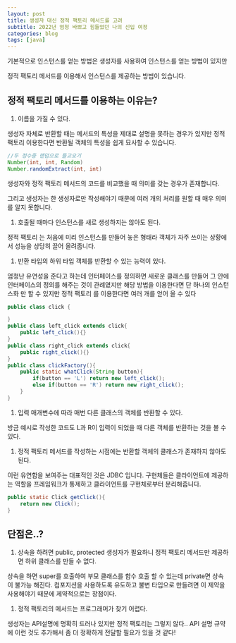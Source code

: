 ```yaml
---
layout: post
title: 생성자 대신 정적 팩토리 메서드를 고려
subtitle: 2022년 엄청 바쁘고 힘들었던 나의 신입 여정 
categories: blog
tags: [java]
---
```


기본적으로 인스턴스를 얻는 방법은 생성자를 사용하여 인스턴스를 얻는 방법이 있지만

정적 팩토리 메서드를 이용해서 인스턴스를 제공하는 방법이 있습니다.

## 정적 팩토리 메서드를 이용하는 이유는?

1. 이름을 가질 수 있다. 

 생성자 자체로 반환할 때는 메서드의 특성을 제대로 설명을 못하는 경우가 있지만 정적 팩토리  이용한다면 반환될 객체의 특성을 쉽게 묘사할 수 있습니다.

```java
//두 정수중 랜덤으로 들고오기
Number(int, int, Random)
Number.randomExtract(int, int) 
```

생성자와 정적 팩토리 메서드의 코드를 비교했을 때 의미를 갖는 경우가 존재합니다.

그리고 생성자는 한 생성자로만 작성해야기 때문에 여러 개의 처리를 원할 때 매우 의미를 알지 못합니다.

1. 호출될 때마다 인스턴스를 새로 생성하지는 않아도 된다. 

 정적 팩토리 는 처음에 미리 인스턴스를 만들어 놓은 형태라 객체가 자주 쓰이는 상황에서 성능을 상당히 끌어 올려줍니다. 

1. 반환 타입의 하위 타입 객체를 반환할 수 있는 능력이 있다.

 엄청난 유연성을 준다고 하는데 인터페이스를 정의하면 새로운 클래스를 만들어 그 안에 인터페이스의 정의를 해주는 것이 관례였지만 해당 방법을 이용한다면 단 하나의 인스턴스화 만 할 수 있지만 정적 팩토리 를 이용한다면 여러 개를 얻어 올 수 있다

```java
public class click {

}
public class left_click extends click{
	public left_click(){}
}
public class right_click extends click{
	public right_click(){}
}
public class clickFactory(){
	public static whatClick(String button){
		if(button == 'L') return new left_click();
		else if(button == 'R') return new right_click();
	}
}
```

1. 입력 매개변수에 따라 매번 다른 클래스의 객체를 반환할 수 있다.

  방금 예시로 작성한 코드도 L과 R이 입력이 되었을 때 다른 객체를 반환하는 것을 볼 수 있다.

1. 정적 팩토리 메서드를 작성하는 시점에는 반환할 객체의 클래스가 존재하지 않아도 된다.

  이런 유연함을 보여주는 대표적인 것은 JDBC 입니다. 구현체들은 클라이언트에 제공하는 역할을 프레임워크가 통제하고 클라이언트를 구현체로부터 분리해줍니다.

```java
public static Click getClick(){
	return new Click();
}
```

## 단점은..?

1. 상속을 하려면 public, protected 생성자가 필요하니 정적 팩토리 메서드만 제공하면 하위 클래스를 만들 수 없다.

 상속을 하면 super를 호출하여 부모 클래스를 함수 호출 할 수 있는데 private면 상속이 불가능 해진다. 컴포지션을 사용하도록 유도하고 불변 타입으로 만들려면 이 제약을 사용해야기 때문에 제약적으로는 장점이다.

1. 정적 팩토리의 메서드는 프로그래머가 찾기 어렵다.

  생성자는 API설명에 명확히 드러나 있지만 정적 팩토리는 그렇지 않다..  API 설명 규약에 이런 것도 추가해서 좀 더 정확하게 전달할 필요가 있을 것 같다!